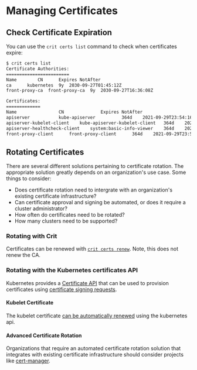 # Managing Certificates


## Check Certificate Expiration

You can use the `crit certs list` command to check when certificates expire: 

```sh 
$ crit certs list
Certificate Authorities:
========================
Name		CN		Expires	NotAfter
ca		kubernetes	9y	2030-09-27T01:45:12Z
front-proxy-ca	front-proxy-ca	9y	2030-09-27T16:36:08Z

Certificates:
=============
Name				CN				Expires	NotAfter
apiserver			kube-apiserver			364d	2021-09-29T23:54:16Z
apiserver-kubelet-client	kube-apiserver-kubelet-client	364d	2021-09-29T23:54:16Z
apiserver-healthcheck-client	system:basic-info-viewer	364d	2021-09-29T23:54:16Z
front-proxy-client		front-proxy-client		364d	2021-09-29T23:54:17Z
```


## Rotating Certificates

There are several different solutions pertaining to certificate rotation. The appropriate solution greatly depends on an organization's use case. Some things to consider:
 
* Does certificate rotation need to intergrate with an organization's existing certificate infrastructure?
* Can certificate approval and signing be automated, or does it require a cluster administrator?
* How often do certificates need to be rotated?
* How many clusters need to be supported?


### Rotating with Crit

Certificates can be renewed with [`crit certs renew`](/crit-commands/crit-certs-renew.md). Note, this does not renew the CA.  

### Rotating with the Kubernetes certificates API

Kubernetes provides a [Certificate API](https://kubernetes.io/docs/tasks/tls/managing-tls-in-a-cluster/) that can be used to provision certificates using [certificate signing requests](https://kubernetes.io/docs/reference/access-authn-authz/certificate-signing-requests/). 

#### Kubelet Certificate

The kubelet certificate [can be automatically renewed](https://kubernetes.io/docs/tasks/tls/certificate-rotation/) using the kubernetes api.

#### Advanced Certificate Rotation

Organizations that require an automated certificate rotation solution that integrates with existing certificate infrastructure should consider projects like [cert-manager](https://cert-manager.io/docs/installation/kubernetes/). 

